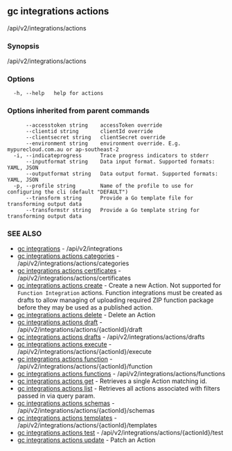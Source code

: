 ## gc integrations actions

/api/v2/integrations/actions

### Synopsis

/api/v2/integrations/actions

### Options

```
  -h, --help   help for actions
```

### Options inherited from parent commands

```
      --accesstoken string    accessToken override
      --clientid string       clientId override
      --clientsecret string   clientSecret override
      --environment string    environment override. E.g. mypurecloud.com.au or ap-southeast-2
  -i, --indicateprogress      Trace progress indicators to stderr
      --inputformat string    Data input format. Supported formats: YAML, JSON
      --outputformat string   Data output format. Supported formats: YAML, JSON
  -p, --profile string        Name of the profile to use for configuring the cli (default "DEFAULT")
      --transform string      Provide a Go template file for transforming output data
      --transformstr string   Provide a Go template string for transforming output data
```

### SEE ALSO

* [gc integrations](gc_integrations.html)	 - /api/v2/integrations
* [gc integrations actions categories](gc_integrations_actions_categories.html)	 - /api/v2/integrations/actions/categories
* [gc integrations actions certificates](gc_integrations_actions_certificates.html)	 - /api/v2/integrations/actions/certificates
* [gc integrations actions create](gc_integrations_actions_create.html)	 - Create a new Action. Not supported for `Function Integration` actions. Function integrations must be created as drafts to allow managing of uploading required ZIP function package before they may be used as a published action.
* [gc integrations actions delete](gc_integrations_actions_delete.html)	 - Delete an Action
* [gc integrations actions draft](gc_integrations_actions_draft.html)	 - /api/v2/integrations/actions/{actionId}/draft
* [gc integrations actions drafts](gc_integrations_actions_drafts.html)	 - /api/v2/integrations/actions/drafts
* [gc integrations actions execute](gc_integrations_actions_execute.html)	 - /api/v2/integrations/actions/{actionId}/execute
* [gc integrations actions function](gc_integrations_actions_function.html)	 - /api/v2/integrations/actions/{actionId}/function
* [gc integrations actions functions](gc_integrations_actions_functions.html)	 - /api/v2/integrations/actions/functions
* [gc integrations actions get](gc_integrations_actions_get.html)	 - Retrieves a single Action matching id.
* [gc integrations actions list](gc_integrations_actions_list.html)	 - Retrieves all actions associated with filters passed in via query param.
* [gc integrations actions schemas](gc_integrations_actions_schemas.html)	 - /api/v2/integrations/actions/{actionId}/schemas
* [gc integrations actions templates](gc_integrations_actions_templates.html)	 - /api/v2/integrations/actions/{actionId}/templates
* [gc integrations actions test](gc_integrations_actions_test.html)	 - /api/v2/integrations/actions/{actionId}/test
* [gc integrations actions update](gc_integrations_actions_update.html)	 - Patch an Action


